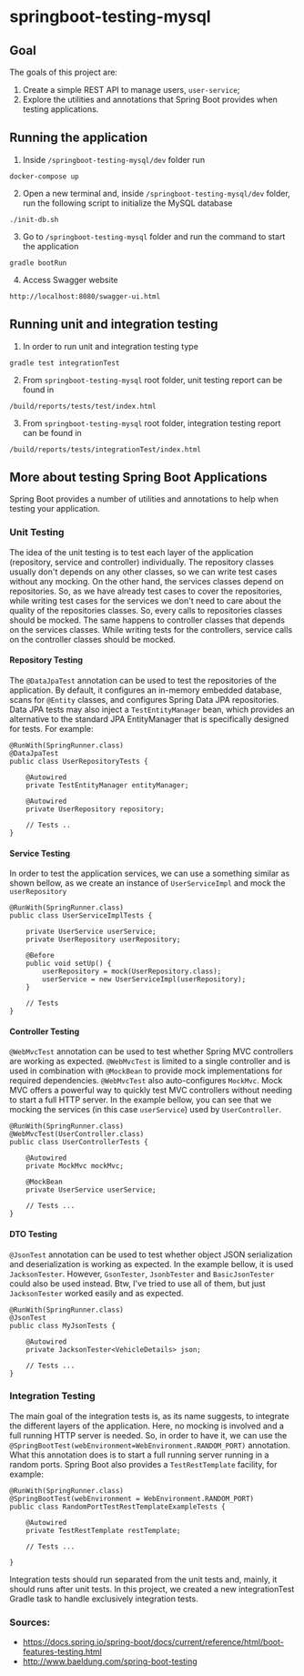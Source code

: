# springboot-testing-mysql

## Goal

The goals of this project are:

1. Create a simple REST API to manage users, `user-service`;
2. Explore the utilities and annotations that Spring Boot provides when testing applications.

## Running the application

1. Inside `/springboot-testing-mysql/dev` folder run
```
docker-compose up
```

2. Open a new terminal and, inside `/springboot-testing-mysql/dev` folder, run the following script to initialize the MySQL database
```
./init-db.sh
```

3. Go to `/springboot-testing-mysql` folder and run the command to start the application
```
gradle bootRun
```

4. Access Swagger website
```
http://localhost:8080/swagger-ui.html
```

## Running unit and integration testing

1. In order to run unit and integration testing type
```
gradle test integrationTest
```

2. From `springboot-testing-mysql` root folder, unit testing report can be found in
```
/build/reports/tests/test/index.html
```

3. From `springboot-testing-mysql` root folder, integration testing report can be found in
```
/build/reports/tests/integrationTest/index.html
```

## More about testing Spring Boot Applications

Spring Boot provides a number of utilities and annotations to help when testing your application.

### Unit Testing

The idea of the unit testing is to test each layer of the application (repository, service and controller) individually.
The repository classes usually don't depends on any other classes, so we can write test cases without any mocking.
On the other hand, the services classes depend on repositories. So, as we have already test cases to cover the repositories, while writing test cases for the services we don't need to care about the quality of the repositories classes. So, every calls to repositories classes should be mocked.
The same happens to controller classes that depends on the services classes. While writing tests for the controllers, service calls on the controller classes should be mocked.

#### Repository Testing

The `@DataJpaTest` annotation can be used to test the repositories of the application.
By default, it configures an in-memory embedded database, scans for `@Entity` classes, and configures Spring Data JPA repositories.
Data JPA tests may also inject a `TestEntityManager` bean, which provides an alternative to the standard JPA EntityManager that is specifically designed for tests.
For example:

```
@RunWith(SpringRunner.class)
@DataJpaTest
public class UserRepositoryTests {

	@Autowired
	private TestEntityManager entityManager;

	@Autowired
	private UserRepository repository;

	// Tests ..
}
```

#### Service Testing

In order to test the application services, we can use a something similar as shown bellow, as we create an instance of `UserServiceImpl` and mock the `userRepository` 

```
@RunWith(SpringRunner.class)
public class UserServiceImplTests {

    private UserService userService;
    private UserRepository userRepository;

    @Before
    public void setUp() {
        userRepository = mock(UserRepository.class);
        userService = new UserServiceImpl(userRepository);
    }
    
    // Tests
}
```

#### Controller Testing

`@WebMvcTest` annotation can be used to test whether Spring MVC controllers are working as expected.
`@WebMvcTest` is limited to a single controller and is used in combination with `@MockBean` to provide mock implementations for required dependencies.
`@WebMvcTest` also auto-configures `MockMvc`. Mock MVC offers a powerful way to quickly test MVC controllers without needing to start a full HTTP server.
In the example bellow, you can see that we mocking the services (in this case `userService`) used by `UserController`.

```
@RunWith(SpringRunner.class)
@WebMvcTest(UserController.class)
public class UserControllerTests {

    @Autowired
    private MockMvc mockMvc;

    @MockBean
    private UserService userService;
    
    // Tests ... 
}
```

#### DTO Testing

`@JsonTest` annotation can be used to test whether object JSON serialization and deserialization is working as expected.
In the example bellow, it is used `JacksonTester`. However, `GsonTester`, `JsonbTester` and `BasicJsonTester` could also be used instead.
Btw, I've tried to use all of them, but just `JacksonTester` worked easily and as expected.  

```
@RunWith(SpringRunner.class)
@JsonTest
public class MyJsonTests {

	@Autowired
	private JacksonTester<VehicleDetails> json;

	// Tests ...
}
```

### Integration Testing

The main goal of the integration tests is, as its name suggests, to integrate the different layers of the application. Here, no mocking is involved and a full running HTTP server is needed. 
So, in order to have it, we can use the `@SpringBootTest(webEnvironment=WebEnvironment.RANDOM_PORT)` annotation. What this annotation does is to start a full running server running in a random ports. Spring Boot also provides a `TestRestTemplate` facility, for example:

```
@RunWith(SpringRunner.class)
@SpringBootTest(webEnvironment = WebEnvironment.RANDOM_PORT)
public class RandomPortTestRestTemplateExampleTests {

	@Autowired
	private TestRestTemplate restTemplate;

	// Tests ...

}
```

Integration tests should run separated from the unit tests and, mainly, it should runs after unit tests. In this project, we created a new integrationTest Gradle task to handle exclusively integration tests.

### Sources:

- https://docs.spring.io/spring-boot/docs/current/reference/html/boot-features-testing.html
- http://www.baeldung.com/spring-boot-testing
